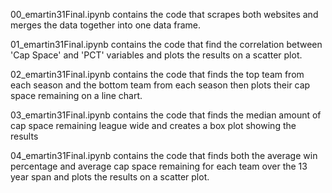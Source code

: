 00_emartin31Final.ipynb contains the code that scrapes both websites and merges the data together into one data frame.

01_emartin31Final.ipynb contains the code that find the correlation between 'Cap Space' and 'PCT' variables and plots the results on a scatter plot.

02_emartin31Final.ipynb contains the code that finds the top team from each season and the bottom team from each season then plots their cap space remaining on a line chart.

03_emartin31Final.ipynb contains the code that finds the median amount of cap space remaining league wide and creates a box plot showing the results

04_emartin31Final.ipynb contains the code that finds both the average win percentage and average cap space remaining for each team over the 13 year span and plots the results on a scatter plot.


